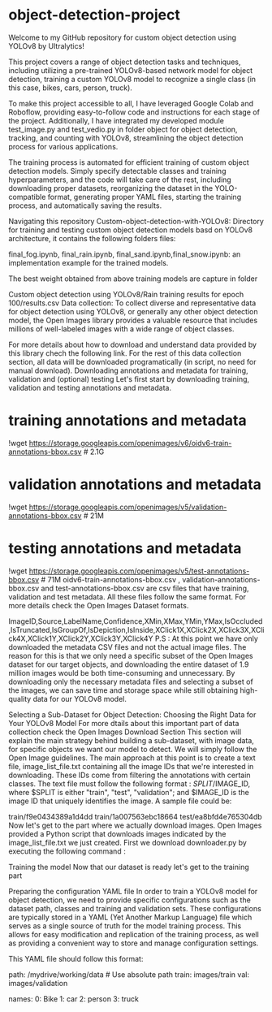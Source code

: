 # object-detection-project
Welcome to my GitHub repository for custom object detection using YOLOv8 by Ultralytics!

This project covers a range of object detection tasks and techniques, including utilizing a pre-trained YOLOv8-based network model for object detection, training a custom YOLOv8 model to recognize a single class (in this case, bikes, cars, person, truck).

To make this project accessible to all, I have leveraged Google Colab and Roboflow, providing easy-to-follow code and instructions for each stage of the project. Additionally, I have integrated my developed module test_image.py and test_vedio.py in folder object for object detection, tracking, and counting with YOLOv8, streamlining the object detection process for various applications.

The training process is automated for efficient training of custom object detection models. Simply specify detectable classes and training hyperparameters, and the code will take care of the rest, including downloading proper datasets, reorganizing the dataset in the YOLO-compatible format, generating proper YAML files, starting the training process, and automatically saving the results.

Navigating this repository
Custom-object-detection-with-YOLOv8: Directory for training and testing custom object detection models basd on YOLOv8 architecture, it contains the following folders files:

final_fog.ipynb, final_rain.ipynb, final_sand.ipynb,final_snow.ipynb: an implementation example for the trained models.

The best weight obtained from above training models are capture in folder 

Custom object detection using YOLOv8/Rain training results for epoch 100/results.csv
Data collection:
To collect diverse and representative data for object detection using YOLOv8, or generally any other object detection model, the Open Images library provides a valuable resource that includes millions of well-labeled images with a wide range of object classes.

For more details about how to download and understand data provided by this library chech the following link.
For the rest of this data collection section, all data will be downloaded programatically (in script, no need for manual download).
Downloading annotations and metadata for training, validation and (optional) testing
Let's first start by downloading training, validation and testing annotations and metadata.

# training annotations and metadata
!wget https://storage.googleapis.com/openimages/v6/oidv6-train-annotations-bbox.csv # 2.1G

# validation annotations and metadata
!wget https://storage.googleapis.com/openimages/v5/validation-annotations-bbox.csv # 21M

# testing annotations and metadata
!wget https://storage.googleapis.com/openimages/v5/test-annotations-bbox.csv # 71M
oidv6-train-annotations-bbox.csv , validation-annotations-bbox.csv and test-annotations-bbox.csv are csv files that have training, validation and test metadata. All these files follow the same format. For more details check the Open Images Dataset formats.

ImageID,Source,LabelName,Confidence,XMin,XMax,YMin,YMax,IsOccluded,IsTruncated,IsGroupOf,IsDepiction,IsInside,XClick1X,XClick2X,XClick3X,XClick4X,XClick1Y,XClick2Y,XClick3Y,XClick4Y
P.S : At this point we have only downloaded the metadata CSV files and not the actual image files. The reason for this is that we only need a specific subset of the Open Images dataset for our target objects, and downloading the entire dataset of 1.9 million images would be both time-consuming and unnecessary. By downloading only the necessary metadata files and selecting a subset of the images, we can save time and storage space while still obtaining high-quality data for our YOLOv8 model.

Selecting a Sub-Dataset for Object Detection: Choosing the Right Data for Your YOLOv8 Model
For more dtails about this important part of data collection check the Open Images Download Section
This section will explain the main strategy behind building a sub-dataset, with image data, for specific objects we want our model to detect.
We will simply follow the Open Image guidelines. The main approach at this point is to create a text file, image_list_file.txt containing all the image IDs that we're interested in downloading. These IDs come from filtering the annotations with certain classes. The text file must follow the following format : $SPLIT/$IMAGE_ID, where $SPLIT is either "train", "test", "validation"; and $IMAGE_ID is the image ID that uniquely identifies the image. A sample file could be:

train/f9e0434389a1d4dd
train/1a007563ebc18664
test/ea8bfd4e765304db
Now let's get to the part where we actually download images. Open Images provided a Python script that downloads images indicated by the image_list_file.txt we just created. First we download downloader.py by executing the following command :


Training the model
Now that our dataset is ready let's get to the training part

Preparing the configuration YAML file
In order to train a YOLOv8 model for object detection, we need to provide specific configurations such as the dataset path, classes and training and validation sets. These configurations are typically stored in a YAML (Yet Another Markup Language) file which serves as a single source of truth for the model training process. This allows for easy modification and replication of the training process, as well as providing a convenient way to store and manage configuration settings.

This YAML file should follow this format:

path: /mydrive/working/data  # Use absolute path 
train: images/train
val: images/validation

names:
  0: Bike
  1: car
  2: person
  3: truck
